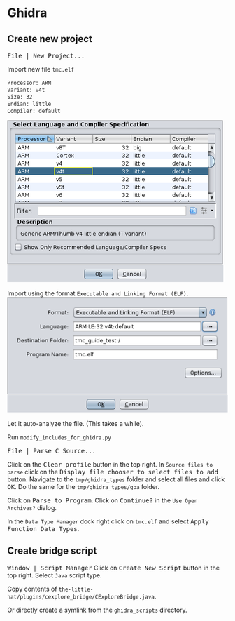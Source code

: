 # Ghidra

## Create new project
<kbd>File | New Project...</kbd>

Import new file
`tmc.elf`
```
Processor: ARM
Variant: v4t
Size: 32
Endian: little
Compiler: default
```
![Select Language and Compiler Specification dialog](img/language.png)

Import using the format `Executable and Linking Format (ELF)`.
![Import dialog](img/import.png)

Let it auto-analyze the file. (This takes a while).


Run `modify_includes_for_ghidra.py`

<kbd>File | Parse C Source...</kbd>

Click on the <kbd>Clear profile</kbd> button in the top right.
In `Source files to parse` click on the <kbd>Display file chooser to select files to add</kbd> button. Navigate to the `tmp/ghidra_types` folder and select all files and click <kbd>OK</kbd>. Do the same for the `tmp/ghidra_types/gba` folder.

Click on <kbd>Parse to Program</kbd>.
Click on <kbd>Continue?</kbd> in the `Use Open Archives?` dialog.

In the `Data Type Manager` dock right click on `tmc.elf` and select <kbd>Apply Function Data Types</kbd>.

## Create bridge script
<kbd>Window | Script Manager</kbd>
Click on <kbd>Create New Script</kbd> button in the top right.
Select `Java` script type.

Copy contents of `the-little-hat/plugins/cexplore_bridge/CExploreBridge.java`.

Or directly create a symlink from the `ghidra_scripts` directory.